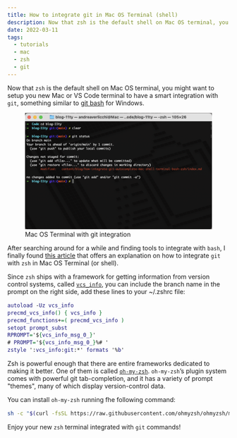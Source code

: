 ```yaml
---
title: How to integrate git in Mac OS Terminal (shell)
description: Now that zsh is the default shell on Mac OS terminal, you might want to setup you new Mac or VS Code terminal to have a smart integration with git, something similar to git bash for Windows.
date: 2022-03-11
tags:
  - tutorials
  - mac
  - zsh
  - git
---
```


Now that `zsh` is the default shell on Mac OS terminal, you might want to setup you new Mac or VS Code terminal to have a smart integration with `git`, something similar to [git bash](https://gitforwindows.org/) for Windows.


<figure>
  <img src="terminal.png" alt="Mac OS X Terminal app | blog-11ty git:(main) * git status | On branch main | Your branch is ahead of 'origin/main' by 1 commit. (use &quot;git push&quot; to publish your local commits) | Changes not staged for commit: | (use &quot;git add ‹file>...&quot; to update what will be committed) | (use &quot;git restore ‹file>...&quot; to discard changes in working directory) | modified: content/blog/how-integrate-git-autocomplete-mac-shell-terminal-bash-zsh/index.md | no changes added to commit (use &quot;git add&quot; and/or &quot;git commit -a&quot;)" loading="eager" fetchpriority="high" sizes="648px">
  <figcaption>Mac OS Terminal with git integration</figcaption>
</figure>

After searching around for a while and finding tools to integrate with `bash`, I finally found [this article](https://git-scm.com/book/en/v2/Appendix-A%3A-Git-in-Other-Environments-Git-in-Zsh) that offers an explanation on how to integrate `git` with `zsh` in Mac OS Terminal (or shell).

Since `zsh` ships with a framework for getting information from version control systems, called [`vcs_info`](http://zsh.sourceforge.net/Doc/Release/User-Contributions.html#Version-Control-Information), you can include the branch name in the prompt on the right side, add these lines to your ~/.zshrc file:

```dot
autoload -Uz vcs_info
precmd_vcs_info() { vcs_info }
precmd_functions+=( precmd_vcs_info )
setopt prompt_subst
RPROMPT='${vcs_info_msg_0_}'
# PROMPT='${vcs_info_msg_0_}%# '
zstyle ':vcs_info:git:*' formats '%b'
```

Zsh is powerful enough that there are entire frameworks dedicated to making it better. One of them is called [`oh-my-zsh`](https://github.com/robbyrussell/oh-my-zsh). `oh-my-zsh`’s plugin system comes with powerful git tab-completion, and it has a variety of prompt "themes", many of which display version-control data.

You can install `oh-my-zsh` running fhe following command:

```bash
sh -c "$(curl -fsSL https://raw.githubusercontent.com/ohmyzsh/ohmyzsh/master/tools/install.sh)"
```

Enjoy your new `zsh` terminal integrated with `git` commands!
